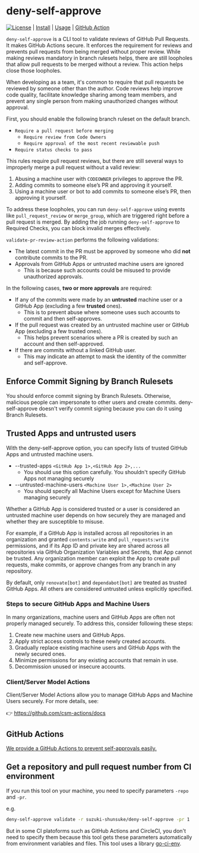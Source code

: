 # deny-self-approve

[![License](http://img.shields.io/badge/license-mit-blue.svg?style=flat-square)](https://raw.githubusercontent.com/suzuki-shunsuke/deny-self-approve/main/LICENSE) | [Install](INSTALL.md) | [Usage](USAGE.md) | [GitHub Action](https://github.com/suzuki-shunsuke/deny-self-approve-action)

`deny-self-approve` is a CLI tool to validate reviews of GitHub Pull Requests.
It makes GitHub Actions secure.
It enforces the requirement for reviews and prevents pull requests from being merged without proper review.
While making reviews mandatory in branch rulesets helps, there are still loopholes that allow pull requests to be merged without a review.
This action helps close those loopholes.

When developing as a team, it's common to require that pull requests be reviewed by someone other than the author.
Code reviews help improve code quality, facilitate knowledge sharing among team members, and prevent any single person from making unauthorized changes without approval.

First, you should enable the following branch ruleset on the default branch.

- `Require a pull request before merging`
  - `Require review from Code Owners`
  - `Require approval of the most recent reviewable push`
- `Require status checks to pass`

This rules require pull request reviews, but there are still several ways to improperly merge a pull request without a valid review:

1. Abusing a machine user with `CODEOWNER` privileges to approve the PR.
2. Adding commits to someone else’s PR and approving it yourself.
3. Using a machine user or bot to add commits to someone else’s PR, then approving it yourself.

To address these loopholes, you can run `deny-self-approve` using events like `pull_request_review` or `merge_group`, which are triggered right before a pull request is merged.
By adding the job running `deny-self-approve` to Required Checks, you can block invalid merges effectively.

`validate-pr-review-action` performs the following validations:

- The latest commit in the PR must be approved by someone who did **not** contribute commits to the PR.
- Approvals from GitHub Apps or untrusted machine users are ignored
  - This is because such accounts could be misused to provide unauthorized approvals.

In the following cases, **two or more approvals** are required:

- If any of the commits were made by an **untrusted** machine user or a GitHub App (excluding a few **trusted** ones).
  - This is to prevent abuse where someone uses such accounts to commit and then self-approves.
- If the pull request was created by an untrusted machine user or GitHub App (excluding a few trusted ones).
  - This helps prevent scenarios where a PR is created by such an account and then self-approved.
- If there are commits without a linked GitHub user.
  - This may indicate an attempt to mask the identity of the committer and self-approve.

## Enforce Commit Signing by Branch Rulesets

You should enforce commit signing by Branch Rulesets.
Otherwise, malicious people can impersonate to other users and create commits.
deny-self-approve doesn't verify commit signing because you can do it using Branch Rulesets.

## Trusted Apps and untrusted users

With the deny-self-approve option, you can specify lists of trusted GitHub Apps and untrusted machine users.

- --trusted-apps `<GitHub App 1>,<GitHub App 2>,...`
  - You should use this option carefully. You shouldn't specify GitHub Apps not managing securely
- --untrusted-machine-users `<Machine User 1>,<Machine User 2>`
  - You should specify all Machine Users except for Machine Users managing securely

Whether a GitHub App is considered trusted or a user is considered an untrusted machine user depends on how securely they are managed and whether they are susceptible to misuse.

For example, if a GitHub App is installed across all repositories in an organization and granted `contents:write` and `pull_requests:write` permissions, and if its App ID and private key are shared across all repositories via GitHub Organization Variables and Secrets, that App cannot be trusted.
Any organization member can exploit the App to create pull requests, make commits, or approve changes from any branch in any repository.

By default, only `renovate[bot]` and `dependabot[bot]` are treated as trusted GitHub Apps.
All others are considered untrusted unless explicitly specified.

### Steps to secure GitHub Apps and Machine Users

In many organizations, machine users and GitHub Apps are often not properly managed securely.
To address this, consider following these steps:

1. Create new machine users and GitHub Apps.
1. Apply strict access controls to these newly created accounts.
1. Gradually replace existing machine users and GitHub Apps with the newly secured ones.
1. Minimize permissions for any existing accounts that remain in use.
1. Decommission unused or insecure accounts.

### Client/Server Model Actions

Client/Server Model Actions allow you to manage GitHub Apps and Machine Users securely.
For more details, see:

👉 https://github.com/csm-actions/docs

## GitHub Actions

[We provide a GitHub Actions to prevent self-approvals easily.](https://github.com/suzuki-shunsuke/deny-self-approve-action)

## Get a repository and pull request number from CI environment

If you run this tool on your machine, you need to specify parameters `-repo` and `-pr`.

e.g.

```sh
deny-self-approve validate -r suzuki-shunsuke/deny-self-approve -pr 1
```

But in some CI platoforms such as GitHub Actions and CircleCI, you don't need to specify them because this tool gets these parameters automatically from environment variables and files.
This tool uses a library [go-ci-env](https://github.com/suzuki-shunsuke/go-ci-env).
